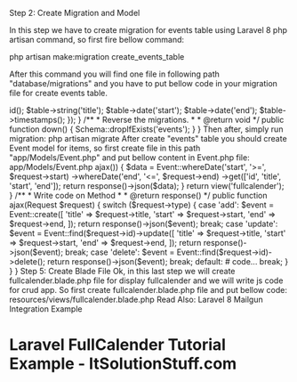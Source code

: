 Step 2: Create Migration and Model

In this step we have to create migration for events table using Laravel 8 php artisan command, so first fire bellow command:

php artisan make:migration create_events_table

After this command you will find one file in following path "database/migrations" and you have to put bellow code in your migration file for create events table.

<?php

  

use Illuminate\Database\Migrations\Migration;

use Illuminate\Database\Schema\Blueprint;

use Illuminate\Support\Facades\Schema;

  

class CreateEventsTable extends Migration

{

    /**

     * Run the migrations.

     *

     * @return void

     */

    public function up()

    {

        Schema::create('events', function (Blueprint $table) {

            $table->id();

            $table->string('title');

            $table->date('start');

            $table->date('end');

            $table->timestamps();

        });

    }  

  

    /** 

     * Reverse the migrations.

     *

     * @return void

     */

    public function down()

    {

        Schema::dropIfExists('events');

    }

}

Then after, simply run migration:

php artisan migrate

After create "events" table you should create Event model for items, so first create file in this path "app/Models/Event.php" and put bellow content in Event.php file:

app/Models/Event.php

<?php

  

namespace App\Models;

  

use Illuminate\Database\Eloquent\Factories\HasFactory;

use Illuminate\Database\Eloquent\Model;

  

class Event extends Model

{

    use HasFactory;

  

    protected $fillable = [

        'title', 'start', 'end'

    ];

}

Read Also: Laravel 8 CRUD Application Tutorial for Beginners

Step 3: Create Routes

In this step we will add routes and controller file so first add bellow route in your routes.php file.

routes/web.php

<?php

  

use Illuminate\Support\Facades\Route;

  

use App\Http\Controllers\FullCalenderController;

  

/*

|--------------------------------------------------------------------------

| Web Routes

|--------------------------------------------------------------------------

|

| Here is where you can register web routes for your application. These

| routes are loaded by the RouteServiceProvider within a group which

| contains the "web" middleware group. Now create something great!

|

*/

  

Route::get('fullcalender', [FullCalenderController::class, 'index']);

Route::post('fullcalenderAjax', [FullCalenderController::class, 'ajax']);

Step 4: Create Controller File

Now require to create new FullCalenderController for index and ajax method so first run bellow command :

php artisan make:controller FullCalenderController

After this command you can find FullCalenderController.php file in your app/Http/Controllers directory. open FullCalenderController.php file and put bellow code in that file.

app/Http/Controllers/FullCalenderController.php

<?php

  

namespace App\Http\Controllers;

  

use Illuminate\Http\Request;

use App\Models\Event;

  

class FullCalenderController extends Controller

{

    /**

     * Write code on Method

     *

     * @return response()

     */

    public function index(Request $request)

    {

  

        if($request->ajax()) {

       

             $data = Event::whereDate('start', '>=', $request->start)

                       ->whereDate('end',   '<=', $request->end)

                       ->get(['id', 'title', 'start', 'end']);

  

             return response()->json($data);

        }

  

        return view('fullcalender');

    }

 

    /**

     * Write code on Method

     *

     * @return response()

     */

    public function ajax(Request $request)

    {

 

        switch ($request->type) {

           case 'add':

              $event = Event::create([

                  'title' => $request->title,

                  'start' => $request->start,

                  'end' => $request->end,

              ]);

 

              return response()->json($event);

             break;

  

           case 'update':

              $event = Event::find($request->id)->update([

                  'title' => $request->title,

                  'start' => $request->start,

                  'end' => $request->end,

              ]);

 

              return response()->json($event);

             break;

  

           case 'delete':

              $event = Event::find($request->id)->delete();

  

              return response()->json($event);

             break;

             

           default:

             # code...

             break;

        }

    }

}

Step 5: Create Blade File

Ok, in this last step we will create fullcalender.blade.php file for display fullcalender and we will write js code for crud app. So first create fullcalender.blade.php file and put bellow code:

resources/views/fullcalender.blade.php

Read Also: Laravel 8 Mailgun Integration Example

<!DOCTYPE html>

<html>

<head>

    <title>Laravel Fullcalender Tutorial Tutorial - ItSolutionStuff.com</title>

    <meta name="csrf-token" content="{{ csrf_token() }}">

  

    <link rel="stylesheet" href="https://stackpath.bootstrapcdn.com/bootstrap/4.3.1/css/bootstrap.min.css" />

    <script src="https://cdnjs.cloudflare.com/ajax/libs/jquery/3.1.1/jquery.min.js"></script>

    <link rel="stylesheet" href="https://cdnjs.cloudflare.com/ajax/libs/fullcalendar/3.9.0/fullcalendar.css" />

    <script src="https://cdnjs.cloudflare.com/ajax/libs/moment.js/2.24.0/moment.min.js"></script>

    <script src="https://cdnjs.cloudflare.com/ajax/libs/fullcalendar/3.9.0/fullcalendar.js"></script>

  

    <script src="https://cdnjs.cloudflare.com/ajax/libs/toastr.js/latest/toastr.min.js"></script>

    <link rel="stylesheet" href="https://cdnjs.cloudflare.com/ajax/libs/toastr.js/latest/toastr.min.css" />

</head>

<body>

  

<div class="container">

    <h1>Laravel FullCalender Tutorial Example - ItSolutionStuff.com</h1>

    <div id='calendar'></div>

</div>

   

<script>

$(document).ready(function () {

   

var SITEURL = "{{ url('/') }}";

  

$.ajaxSetup({

    headers: {

    'X-CSRF-TOKEN': $('meta[name="csrf-token"]').attr('content')

    }

});

  

var calendar = $('#calendar').fullCalendar({

                    editable: true,

                    events: SITEURL + "/fullcalender",

                    displayEventTime: false,

                    editable: true,

                    eventRender: function (event, element, view) {

                        if (event.allDay === 'true') {

                                event.allDay = true;

                        } else {

                                event.allDay = false;

                        }

                    },

                    selectable: true,

                    selectHelper: true,

                    select: function (start, end, allDay) {

                        var title = prompt('Event Title:');

                        if (title) {

                            var start = $.fullCalendar.formatDate(start, "Y-MM-DD");

                            var end = $.fullCalendar.formatDate(end, "Y-MM-DD");

                            $.ajax({

                                url: SITEURL + "/fullcalenderAjax",

                                data: {

                                    title: title,

                                    start: start,

                                    end: end,

                                    type: 'add'

                                },

                                type: "POST",

                                success: function (data) {

                                    displayMessage("Event Created Successfully");

  

                                    calendar.fullCalendar('renderEvent',

                                        {

                                            id: data.id,

                                            title: title,

                                            start: start,

                                            end: end,

                                            allDay: allDay

                                        },true);

  

                                    calendar.fullCalendar('unselect');

                                }

                            });

                        }

                    },

                    eventDrop: function (event, delta) {

                        var start = $.fullCalendar.formatDate(event.start, "Y-MM-DD");

                        var end = $.fullCalendar.formatDate(event.end, "Y-MM-DD");

  

                        $.ajax({

                            url: SITEURL + '/fullcalenderAjax',

                            data: {

                                title: event.title,

                                start: start,

                                end: end,

                                id: event.id,

                                type: 'update'

                            },

                            type: "POST",

                            success: function (response) {

                                displayMessage("Event Updated Successfully");

                            }

                        });

                    },

                    eventClick: function (event) {

                        var deleteMsg = confirm("Do you really want to delete?");

                        if (deleteMsg) {

                            $.ajax({

                                type: "POST",

                                url: SITEURL + '/fullcalenderAjax',

                                data: {

                                        id: event.id,

                                        type: 'delete'

                                },

                                success: function (response) {

                                    calendar.fullCalendar('removeEvents', event.id);

                                    displayMessage("Event Deleted Successfully");

                                }

                            });

                        }

                    }

 

                });

 

});

 

function displayMessage(message) {

    toastr.success(message, 'Event');

} 

  

</script>

  

</body>

</html>

